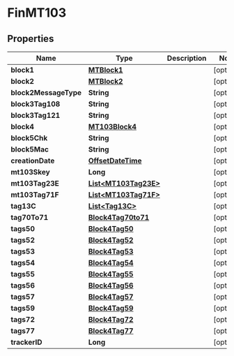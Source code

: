 # FinMT103

## Properties
Name | Type | Description | Notes
------------ | ------------- | ------------- | -------------
**block1** | [**MTBlock1**](MTBlock1.md) |  |  [optional]
**block2** | [**MTBlock2**](MTBlock2.md) |  |  [optional]
**block2MessageType** | **String** |  |  [optional]
**block3Tag108** | **String** |  |  [optional]
**block3Tag121** | **String** |  |  [optional]
**block4** | [**MT103Block4**](MT103Block4.md) |  |  [optional]
**block5Chk** | **String** |  |  [optional]
**block5Mac** | **String** |  |  [optional]
**creationDate** | [**OffsetDateTime**](OffsetDateTime.md) |  |  [optional]
**mt103Skey** | **Long** |  |  [optional]
**mt103Tag23E** | [**List&lt;MT103Tag23E&gt;**](MT103Tag23E.md) |  |  [optional]
**mt103Tag71F** | [**List&lt;MT103Tag71F&gt;**](MT103Tag71F.md) |  |  [optional]
**tag13C** | [**List&lt;Tag13C&gt;**](Tag13C.md) |  |  [optional]
**tag70To71** | [**Block4Tag70to71**](Block4Tag70to71.md) |  |  [optional]
**tags50** | [**Block4Tag50**](Block4Tag50.md) |  |  [optional]
**tags52** | [**Block4Tag52**](Block4Tag52.md) |  |  [optional]
**tags53** | [**Block4Tag53**](Block4Tag53.md) |  |  [optional]
**tags54** | [**Block4Tag54**](Block4Tag54.md) |  |  [optional]
**tags55** | [**Block4Tag55**](Block4Tag55.md) |  |  [optional]
**tags56** | [**Block4Tag56**](Block4Tag56.md) |  |  [optional]
**tags57** | [**Block4Tag57**](Block4Tag57.md) |  |  [optional]
**tags59** | [**Block4Tag59**](Block4Tag59.md) |  |  [optional]
**tags72** | [**Block4Tag72**](Block4Tag72.md) |  |  [optional]
**tags77** | [**Block4Tag77**](Block4Tag77.md) |  |  [optional]
**trackerID** | **Long** |  |  [optional]
